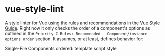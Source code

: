 # vue-style-lint
A style linter for Vue using the rules and recommendations in the [Vue Style Guide](https://vuejs.org/v2/style-guide/).  Right now it only checks the order of a component's options as outlined in the `Priority C Rules: Recommended - Component/instance options order` section.  It assumes, or at least, defines behavior for:

Single-File Components ordered: template script style
